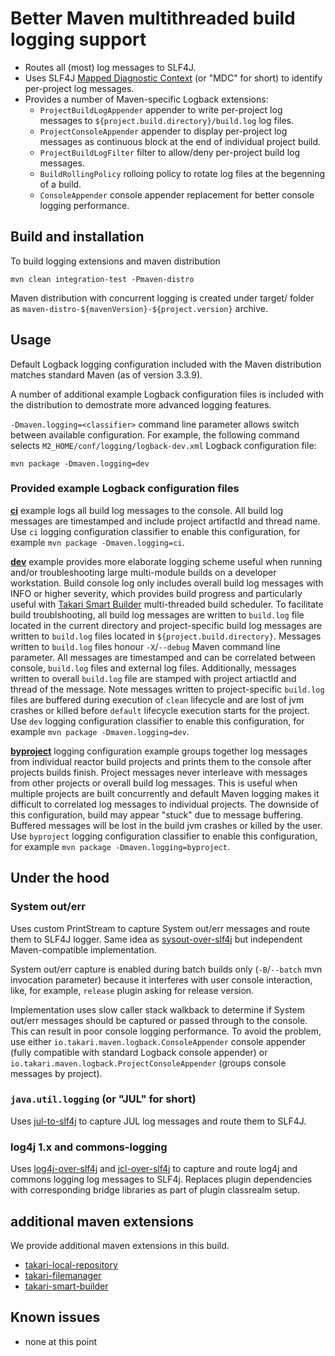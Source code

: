 # Better Maven multithreaded build logging support


* Routes all (most) log messages to SLF4J.
* Uses SLF4J [Mapped Diagnostic Context](http://www.slf4j.org/manual.html#mdc) (or "MDC" for short) to identify per-project log messages.
* Provides a number of Maven-specific Logback extensions:
  * `ProjectBuildLogAppender` appender to write per-project log messages to `${project.build.directory}/build.log` log files.
  * `ProjectConsoleAppender` appender to display per-project log messages as continuous block at the end of individual project build.
  * `ProjectBuildLogFilter` filter to allow/deny per-project build log messages.
  * `BuildRollingPolicy` rolloing policy to rotate log files at the begenning of a build.
  * `ConsoleAppender` console appender replacement for better console logging performance.

## Build and installation

To build logging extensions and maven distribution

    mvn clean integration-test -Pmaven-distro

Maven distribution with concurrent logging is created under target/ folder as `maven-distro-${mavenVersion}-${project.version}` archive.

## Usage

Default Logback logging configuration included with the Maven distribution matches standard Maven (as of version 3.3.9).

A number of additional example Logback configuration files is included with the distribution to demostrate more advanced logging features.

`-Dmaven.logging=<classifier>` command line parameter allows switch between available configuration. For example, the following command selects `M2_HOME/conf/logging/logback-dev.xml` Logback configuration file:

    mvn package -Dmaven.logging=dev

### Provided example Logback configuration files

[**ci**](src/main/distro/conf/logging/logback-ci.xml) example logs all build log messages to the console. All build log messages are timestamped and include project artifactId and thread name. Use `ci` logging configuration classifier to enable this configuration, for example `mvn package -Dmaven.logging=ci`.

[**dev**](src/main/distro/conf/logging/logback-dev.xml) example provides more elaborate logging scheme useful when running and/or troubleshooting large multi-module builds on a developer workstation. Build console log only includes overall build log messages with INFO or higher severity, which provides build progress and particularly useful with [Takari Smart Builder](https://github.com/takari/takari-smart-builder) multi-threaded build scheduler. To facilitate build troublshooting, all build log messages are written to `build.log` file located in the current directory and project-specific build log messages are written to `build.log` files located in `${project.build.directory}`. Messages written to `build.log` files honour `-X`/`--debug` Maven command line parameter. All messages are timestamped and can be correlated between console, `build.log` files and external log files. Additionally, messages written to overall `build.log` file are stamped with project artiactId and thread of the message. Note messages written to project-specific `build.log` files are buffered during execution of `clean` lifecycle and are lost of jvm crashes or killed before `default` lifecycle execution starts for the project. Use `dev` logging configuration classifier to enable this configuration, for example `mvn package -Dmaven.logging=dev`.

[**byproject**](src/main/distro/conf/logging/logback-byproject.xml) logging configuration example groups together log messages from individual reactor build projects and prints them to the console after projects builds finish. Project messages never interleave with messages from other projects or overall build log messages. This is useful when multiple projects are built concurrently and default Maven logging makes it difficult to correlated log messages to individual projects. The downside of this configuration, build may appear "stuck" due to message buffering. Buffered messages will be lost in the build jvm crashes or killed by the user. Use `byproject` logging configuration classifier to enable this configuration, for example `mvn package -Dmaven.logging=byproject`.

## Under the hood

### System out/err

Uses custom PrintStream to capture System out/err messages and route them to SLF4J logger. Same idea as [sysout-over-slf4j](http://projects.lidalia.org.uk/sysout-over-slf4j/) but independent Maven-compatible implementation.

System out/err capture is enabled during batch builds only (`-B`/`--batch` mvn invocation parameter) because it interferes with user console interaction, like, for example, `release` plugin asking for release version.

Implementation uses slow caller stack walkback to determine if System out/err messages should be captured or passed through to the console. This can result in poor console logging performance. To avoid the problem, use either `io.takari.maven.logback.ConsoleAppender` console appender (fully compatible with standard Logback console appender) or `io.takari.maven.logback.ProjectConsoleAppender` (groups console messages by project).

### `java.util.logging` (or "JUL" for short)

Uses [jul-to-slf4j](http://www.slf4j.org/legacy.html#jul-to-slf4j) to capture  JUL log messages and route them to SLF4J.

### log4j 1.x and commons-logging

Uses [log4j-over-slf4j](https://www.slf4j.org/legacy.html#log4j-over-slf4j) and [jcl-over-slf4j](https://www.slf4j.org/legacy.html#jclOverSLF4J) to capture and route log4j and commons logging log messages to SLF4j. Replaces plugin dependencies with corresponding bridge libraries as part of plugin classrealm setup. 

## additional maven extensions

We provide additional maven extensions in this build.
      
  * [takari-local-repository](https://github.com/takari/takari-local-repository)
  * [takari-filemanager](https://github.com/takari/takari-filemanager)
  * [takari-smart-builder](https://github.com/takari/takari-smart-builder)

## Known issues

* none at this point

